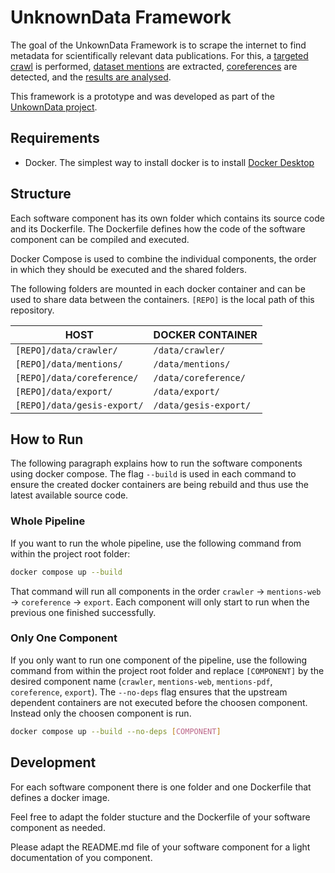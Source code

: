 # UnknownData Framework

The goal of the UnkownData Framework is to scrape the internet to find metadata for scientifically relevant data publications. For this, a [targeted crawl](crawler/README.md) is performed, [dataset mentions](mentions-web/README.md) are extracted, [coreferences](coreference/README.md) are detected, and the [results are analysed](export/README.md). 

This framework is a prototype and was developed as part of the [UnkownData project](https://unknowndataproject.github.io/).


## Requirements 
* Docker. The simplest way to install docker is to install [Docker Desktop](https://docs.docker.com/desktop/)


## Structure

Each software component has its own folder which contains its source code and its Dockerfile.
The Dockerfile defines how the code of the software component can be compiled and executed.

Docker Compose is used to combine the individual components, the order in which they should be executed and the shared folders.

The following folders are mounted in each docker container and can be used to share data between the containers. `[REPO]` is the local path of this repository.

| HOST                       | DOCKER CONTAINER      |
| ---------------------------|-----------------------|
| `[REPO]/data/crawler/`      | `/data/crawler/`       |
| `[REPO]/data/mentions/`    | `/data/mentions/`     |
| `[REPO]/data/coreference/` | `/data/coreference/`  |
| `[REPO]/data/export/` | `/data/export/`  |
| `[REPO]/data/gesis-export/` | `/data/gesis-export/`  |


## How to Run
The following paragraph explains how to run the software components using docker compose. The flag `--build` is used in each command to ensure the created docker containers are being rebuild and thus use the latest available source code.

### Whole Pipeline
If you want to run the whole pipeline, use the following command from within the project root folder:

```bash
docker compose up --build
```

That command will run all components in the order `crawler` -> `mentions-web` -> `coreference` -> `export`. Each component will only start to run when the previous one finished successfully. 

### Only One Component
If you only want to run one component of the pipeline, use the following command from within the project root folder and replace `[COMPONENT]` by the desired component name (`crawler`, `mentions-web`, `mentions-pdf`, `coreference`, `export`). The `--no-deps` flag ensures that the upstream dependent containers are not executed before the choosen component. Instead only the choosen component is run.  

```bash
docker compose up --build --no-deps [COMPONENT]
```

## Development
For each software component there is one folder and one Dockerfile that defines a docker image. 

Feel free to adapt the folder stucture and the Dockerfile of your software component as needed. 

Please adapt the README.md file of your software component for a light documentation of you component.
